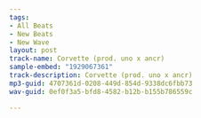 ```yaml
---
tags:
- All Beats
- New Beats
- New Wave
layout: post
track-name: Corvette (prod. uno x ancr)
sample-embed: "1929067361"
track-description: Corvette (prod. uno x ancr)
mp3-guid: 4707361d-0208-449d-854d-9338dc6fbb73
wav-guid: 0ef0f3a5-bfd8-4582-b12b-b155b786559c

---
```

